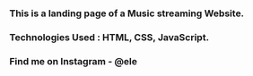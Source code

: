 ### This is a landing page of a Music streaming Website.

### Technologies Used : HTML, CSS, JavaScript.

### Find me on Instagram - @ele